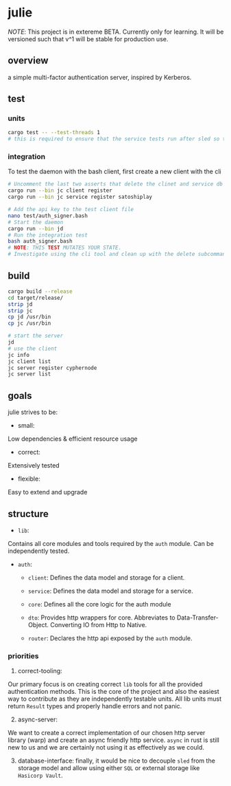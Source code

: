 # julie

*NOTE*: This project is in extereme BETA. Currently only for learning. It will be versioned such that v^1 will be stable for production use.

## overview

a simple multi-factor authentication server, inspired by Kerberos.

## test

### units
```bash
cargo test -- --test-threads 1
# this is required to ensure that the service tests run after sled so that a db is created
```

### integration
To test the daemon with the bash client, first create a new client with the cli

```bash
# Uncomment the last two asserts that delete the clinet and service db entries
cargo run --bin jc client register
cargo run --bin jc service register satoshiplay

# Add the api key to the test client file
nano test/auth_signer.bash
# Start the daemon
cargo run --bin jd
# Run the integration test
bash auth_signer.bash
# NOTE: THIS TEST MUTATES YOUR STATE. 
# Investigate using the cli tool and clean up with the delete subcommands
```

## build

```bash
cargo build --release
cd target/release/
strip jd
strip jc
cp jd /usr/bin
cp jc /usr/bin

# start the server
jd
# use the client
jc info
jc client list
jc server register cyphernode
jc server list


```
## goals

julie strives to be:

- small:

Low dependencies & efficient resource usage

- correct:

Extensively tested

- flexible:

Easy to extend and upgrade

## structure

- `lib`:

Contains all core modules and tools required by the `auth` module. Can be independently tested. 

- `auth`: 

    - `client`: Defines the data model and storage for a client.

    - `service`: Defines the data model and storage for a service.

    - `core`: Defines all the core logic for the auth module

    - `dto`: Provides http wrappers for core. Abbreviates to Data-Transfer-Object. Converting IO from Http to Native.

    - `router`: Declares the http api exposed by the `auth` module.


### priorities

1. correct-tooling: 

Our primary focus is on creating correct `lib` tools for all the provided authentication methods. This is the core of the project and also the easiest way to contribute as they are independently testable units. All lib units must return  `Result` types and properly handle errors and not panic.

2. async-server: 

We want to create a correct implementation of our chosen http server library (warp) and create an async friendly http service. `async` in rust is still new to us and we are certainly not using it as effectively as we could. 

3. database-interface: finally, it would be nice to decouple `sled` from the storage model and allow using either `SQL` or external storage like `Hasicorp Vault`.

